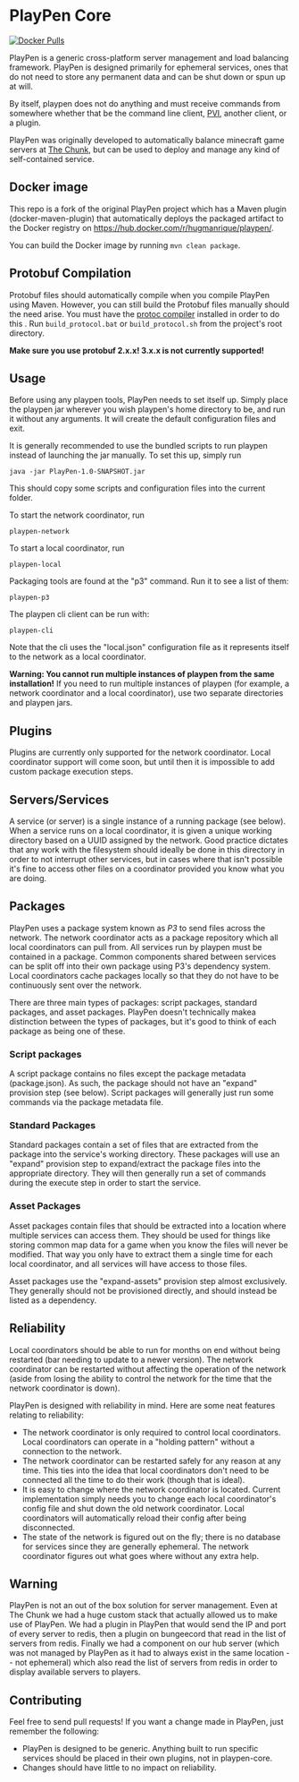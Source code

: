 # PlayPen Core

[![Docker Pulls](https://img.shields.io/docker/pulls/hugmanrique/playpen.svg)](https://hub.docker.com/r/hugmanrique/playpen/)

PlayPen is a generic cross-platform server management and load balancing
framework. PlayPen is designed primarily for ephemeral services, ones that do
not need to store any permanent data and can be shut down or spun up at will.

By itself, playpen does not do anything and must receive commands from somewhere
whether that be the command line client, [PVI](https://github.com/PlayPen/PVI),
another client, or a plugin.

PlayPen was originally developed to automatically balance minecraft game servers
at [The Chunk](https://thechunk.net), but can be used to deploy and manage any
kind of self-contained service.

## Docker image

This repo is a fork of the original PlayPen project which has a Maven plugin
(docker-maven-plugin) that automatically deploys the packaged artifact to the
Docker registry on https://hub.docker.com/r/hugmanrique/playpen/.

You can build the Docker image by running `mvn clean package`.

## Protobuf Compilation

Protobuf files should automatically compile when you compile PlayPen using
Maven. However, you can still build the Protobuf files manually should the need
arise. You must have the
[protoc compiler](https://developers.google.com/protocol-buffers/docs/downloads)
installed in order to do this . Run `build_protocol.bat` or `build_protocol.sh`
from the project's root directory.

**Make sure you use protobuf 2.x.x! 3.x.x is not currently supported!**

## Usage

Before using any playpen tools, PlayPen needs to set itself up. Simply place the
playpen jar wherever you wish playpen's home directory to be, and run it without
any arguments. It will create the default configuration files and exit.

It is generally recommended to use the bundled scripts to run playpen instead of
launching the jar manually. To set this up, simply run

    java -jar PlayPen-1.0-SNAPSHOT.jar

This should copy some scripts and configuration files into the current folder.

To start the network coordinator, run

    playpen-network

To start a local coordinator, run

    playpen-local

Packaging tools are found at the "p3" command. Run it to see a list of them:

    playpen-p3

The playpen cli client can be run with:

    playpen-cli

Note that the cli uses the "local.json" configuration file as it represents
itself to the network as a local coordinator.

**Warning: You cannot run multiple instances of playpen from the same
installation!** If you need to run multiple instances of playpen (for example, a
network coordinator and a local coordinator), use two separate directories and
playpen jars.

## Plugins

Plugins are currently only supported for the network coordinator. Local
coordinator support will come soon, but until then it is impossible to add
custom package execution steps.

## Servers/Services

A service (or server) is a single instance of a running package (see below).
When a service runs on a local coordinator, it is given a unique working
directory based on a UUID assigned by the network. Good practice dictates that
any work with the filesystem should ideally be done in this directory in order
to not interrupt other services, but in cases where that isn't possible it's
fine to access other files on a coordinator provided you know what you are
doing.

## Packages

PlayPen uses a package system known as _P3_ to send files across the network.
The network coordinator acts as a package repository which all local
coordinators can pull from. All services run by playpen must be contained in a
package. Common components shared between services can be split off into their
own package using P3's dependency system. Local coordinators cache packages
locally so that they do not have to be continuously sent over the network.

There are three main types of packages: script packages, standard packages, and
asset packages. PlayPen doesn't technically makea distinction between the types
of packages, but it's good to think of each package as being one of these.

### Script packages

A script package contains no files except the package metadata (package.json).
As such, the package should not have an "expand" provision step (see below).
Script packages will generally just run some commands via the package metadata
file.

### Standard Packages

Standard packages contain a set of files that are extracted from the package
into the service's working directory. These packages will use an "expand"
provision step to expand/extract the package files into the appropriate
directory. They will then generally run a set of commands during the execute
step in order to start the service.

### Asset Packages

Asset packages contain files that should be extracted into a location where
multiple services can access them. They should be used for things like storing
common map data for a game when you know the files will never be modified. That
way you only have to extract them a single time for each local coordinator, and
all services will have access to those files.

Asset packages use the "expand-assets" provision step almost exclusively. They
generally should not be provisioned directly, and should instead be listed as a
dependency.

## Reliability

Local coordinators should be able to run for months on end without being
restarted (bar needing to update to a newer version). The network coordinator
can be restarted without affecting the operation of the network (aside from
losing the ability to control the network for the time that the network
coordinator is down).

PlayPen is designed with reliability in mind. Here are some neat features
relating to reliability:

* The network coordinator is only required to control local coordinators. Local
  coordinators can operate in a "holding pattern" without a connection to the
  network.
* The network coordinator can be restarted safely for any reason at any time.
  This ties into the idea that local coordinators don't need to be connected all
  the time to do their work (though that is ideal).
* It is easy to change where the network coordinator is located. Current
  implementation simply needs you to change each local coordinator's config file
  and shut down the old network coordinator. Local coordinators will
  automatically reload their config after being disconnected.
* The state of the network is figured out on the fly; there is no database for
  services since they are generally ephemeral. The network coordinator figures
  out what goes where without any extra help.

## Warning

PlayPen is not an out of the box solution for server management. Even at The
Chunk we had a huge custom stack that actually allowed us to make use of
PlayPen. We had a plugin in PlayPen that would send the IP and port of every
server to redis, then a plugin on bungeecord that read in the list of servers
from redis. Finally we had a component on our hub server (which was not managed
by PlayPen as it had to always exist in the same location -- not ephemeral)
which also read the list of servers from redis in order to display available
servers to players.

## Contributing

Feel free to send pull requests! If you want a change made in PlayPen, just
remember the following:

* PlayPen is designed to be generic. Anything built to run specific services
  should be placed in their own plugins, not in playpen-core.
* Changes should have little to no impact on reliability.
